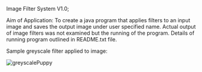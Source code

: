 Image Filter System V1.0;

Aim of Application: To create a java program that applies filters to an input image and saves the output image under user specified name. Actual output of image filters was not examined but the running of the program. Details of running program outlined in README.txt file.

Sample greyscale filter applied to image:

![greyscalePuppy](https://user-images.githubusercontent.com/99755989/157274999-b9fce66f-e483-4194-808f-4b181345a2e1.png)
